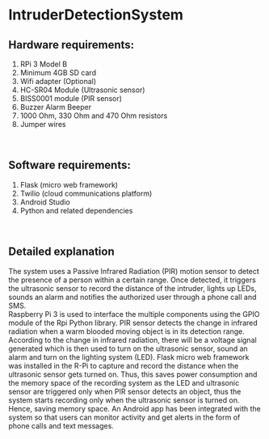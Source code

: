 # IntruderDetectionSystem

## Hardware requirements:
1. RPi 3 Model B <br/>
2. Minimum 4GB SD card <br/>
3. Wifi adapter (Optional) <br/>
4. HC-SR04 Module (Ultrasonic sensor) <br/>
5. BISS0001 module (PIR sensor) <br/>
6. Buzzer Alarm Beeper <br/>
7. 1000 Ohm, 330 Ohm and 470 Ohm resistors <br/>
8. Jumper wires <br/>
<br/>

## Software requirements:
1. Flask (micro web framework) <br/>
2. Twilio (cloud communications platform) <br/>
3. Android Studio <br/>
4. Python and related dependencies <br/>
<br/>

## Detailed explanation
The system uses a Passive Infrared Radiation (PIR) motion sensor to detect the presence of a person within a certain range. Once detected, it triggers the ultrasonic sensor to record the distance of the intruder, lights up LEDs, sounds an alarm and notifies the authorized user through a phone call and SMS. <br/>
Raspberry Pi 3 is used to interface the multiple components using the GPIO module of the Rpi Python library. PIR sensor detects the change in infrared radiation when a warm blooded moving object is in its detection range. According to the change in infrared radiation, there will be a voltage signal generated which is then used to turn on the ultrasonic sensor, sound an alarm and turn on the lighting system (LED). Flask micro web framework was installed in the R-Pi to capture and record the distance when the ultrasonic sensor gets turned on. Thus, this saves power consumption and the memory space of the recording system as the LED and ultrasonic sensor are triggered only when PIR sensor detects an object, thus the system starts recording only when the ultrasonic sensor is turned on. Hence, saving memory space. An Android app has been integrated with the system so that users can monitor activity and get alerts in the form of phone calls and text messages.
